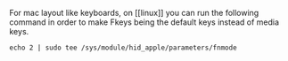 For mac layout like keyboards, on [[linux]] you can run the following command in order to make Fkeys being the default keys instead of media keys.
```
echo 2 | sudo tee /sys/module/hid_apple/parameters/fnmode
```
